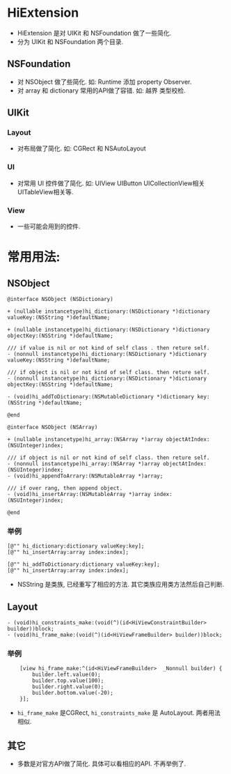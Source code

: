 # HiExtension
- HiExtension 是对 UIKit 和 NSFoundation 做了一些简化.
- 分为 UIKit 和 NSFoundation 两个目录.

## NSFoundation
- 对 NSObject 做了些简化. 如: Runtime 添加 property Observer.
- 对 array 和 dictionary 常用的API做了容错. 如: 越界 类型校检.

## UIKit
### Layout
- 对布局做了简化. 如: CGRect 和 NSAutoLayout

### UI
- 对常用 UI 控件做了简化. 如: UIView UIButton UICollectionView相关 UITableView相关等.

### View
- 一些可能会用到的控件.

# 常用用法:
## NSObject
```
@interface NSObject (NSDictionary)

+ (nullable instancetype)hi_dictionary:(NSDictionary *)dictionary  valueKey:(NSString *)defaultName;

+ (nullable instancetype)hi_dictionary:(NSDictionary *)dictionary  objectKey:(NSString *)defaultName;

/// if value is nil or not kind of self class . then reture self.
- (nonnull instancetype)hi_dictionary:(NSDictionary *)dictionary  valueKey:(NSString *)defaultName;

/// if object is nil or not kind of self class. then reture self.
- (nonnull instancetype)hi_dictionary:(NSDictionary *)dictionary  objectKey:(NSString *)defaultName;

- (void)hi_addToDictionary:(NSMutableDictionary *)dictionary key:(NSString *)defaultName;

@end

@interface NSObject (NSArray)

+ (nullable instancetype)hi_array:(NSArray *)array objectAtIndex:(NSUInteger)index;

/// if object is nil or not kind of self class. then reture self.
- (nonnull instancetype)hi_array:(NSArray *)array objectAtIndex:(NSUInteger)index;
- (void)hi_appendToArrary:(NSMutableArray *)array;

/// if over rang, then append object.
- (void)hi_insertArray:(NSMutableArray *)array index:(NSUInteger)index;

@end
```
### 举例
```     
[@"" hi_dictionary:dictionary valueKey:key]; 
[@"" hi_insertArray:array index:index];

[@"" hi_addToDictionary:dictionary valueKey:key]; 
[@"" hi_insertArray:array index:index];
```
- NSString 是类族, 已经重写了相应的方法. 其它类族应用类方法然后自己判断.

## Layout
```
- (void)hi_constraints_make:(void(^)(id<HiViewConstraintBuilder> builder))block;
- (void)hi_frame_make:(void(^)(id<HiViewFrameBuilder> builder))block;
```
### 举例
```
    [view hi_frame_make:^(id<HiViewFrameBuilder>  _Nonnull builder) {
        builder.left.value(0);
        builder.top.value(100);
        builder.right.value(0);
        builder.bottom.value(-20);
    }];
```

- `hi_frame_make` 是CGRect, `hi_constraints_make` 是 AutoLayout. 两者用法相似.

## 其它
- 多数是对官方API做了简化. 具体可以看相应的API. 不再举例了.
